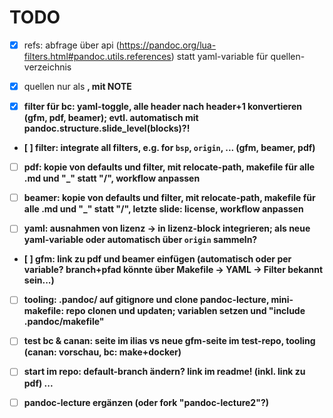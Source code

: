 # TODO

- [x] refs: abfrage über api (https://pandoc.org/lua-filters.html#pandoc.utils.references) statt yaml-variable für quellen-verzeichnis
- [x] quellen nur als <strong>, mit NOTE

- [x] filter für bc: yaml-toggle, alle header nach header+1 konvertieren (gfm, pdf, beamer); evtl. automatisch mit pandoc.structure.slide_level(blocks)?!

- [ ] filter: integrate all filters, e.g. for `bsp`, `origin`, ... (gfm, beamer, pdf)

- [ ] pdf: kopie von defaults und filter, mit relocate-path, makefile für alle .md und "_" statt "/", workflow anpassen

- [ ] beamer: kopie von defaults und filter, mit relocate-path, makefile für alle .md und "_" statt "/", letzte slide: license, workflow anpassen

- [ ] yaml: ausnahmen von lizenz -> in lizenz-block integrieren; als neue yaml-variable oder automatisch über `origin` sammeln?

- [ ] gfm: link zu pdf und beamer einfügen (automatisch oder per variable? branch+pfad könnte über Makefile -> YAML -> Filter bekannt sein...)

- [ ] tooling: .pandoc/ auf gitignore und clone pandoc-lecture, mini-makefile: repo clonen und updaten; variablen setzen und "include .pandoc/makefile"

- [ ] test bc & canan: seite im ilias vs neue gfm-seite im test-repo, tooling (canan: vorschau, bc: make+docker)

- [ ] start im repo: default-branch ändern? link im readme! (inkl. link zu pdf) ...

- [ ] pandoc-lecture ergänzen (oder fork "pandoc-lecture2"?)
